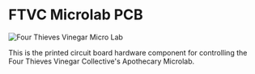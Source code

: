 # FTVC Microlab PCB

![Four Thieves Vinegar Micro Lab](https://github.com/FourThievesVinegar/microlab/blob/master/images/4tvc.jpg)


This is the printed circuit board hardware component for controlling the Four Thieves Vinegar Collective's Apothecary Microlab.
